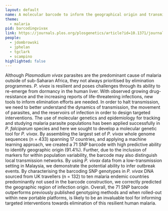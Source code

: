 ```yaml
---
layout: default
name: A molecular barcode to inform the geographical origin and transmission dynamics of <i>Plasmodium vivax</i>
theme: 
  - malaria
pid: barcodingvivax
link: https://journals.plos.org/plosgenetics/article?id=10.1371/journal.pgen.1008576
people:
  - jdombrowski
  - jphelan
  - tgclark
  - scampino
highlighted: false
---
```


Although <i>Plasmodium vivax</i> parasites are the predominant cause of malaria outside of sub-Saharan Africa, they not always prioritised by elimination programmes. <i>P. vivax</i> is resilient and poses challenges through its ability to re-emerge from dormancy in the human liver. With observed growing drug-resistance and the increasing reports of life-threatening infections, new tools to inform elimination efforts are needed. In order to halt transmission, we need to better understand the dynamics of transmission, the movement of parasites, and the reservoirs of infection in order to design targeted interventions. The use of molecular genetics and epidemiology for tracking and studying malaria parasite populations has been applied successfully in <i>P. falciparum</i> species and here we sought to develop a molecular genetic tool for <i>P. vivax</i>. By assembling the largest set of <i>P. vivax</i> whole genome sequences (n = 433) spanning 17 countries, and applying a machine learning approach, we created a 71 SNP barcode with high predictive ability to identify geographic origin (91.4%). Further, due to the inclusion of markers for within population variability, the barcode may also distinguish local transmission networks. By using <i>P. vivax</i> data from a low-transmission setting in Malaysia, we demonstrate the potential ability to infer outbreak events. By characterising the barcoding SNP genotypes in <i>P. vivax</i> DNA sourced from UK travellers (n = 132) to ten malaria endemic countries predominantly not used in the barcode construction, we correctly predicted the geographic region of infection origin. Overall, the 71 SNP barcode outperforms previously published genotyping methods and when rolled-out within new portable platforms, is likely to be an invaluable tool for informing targeted interventions towards elimination of this resilient human malaria.